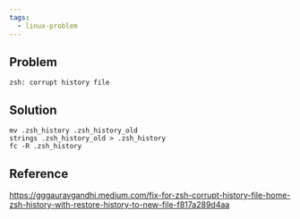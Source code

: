 ```yaml
---
tags:
  - linux-problem
---
```

## Problem

`zsh: corrupt history file`

## Solution

```
mv .zsh_history .zsh_history_old
strings .zsh_history_old > .zsh_history
fc -R .zsh_history
```

## Reference

https://gggauravgandhi.medium.com/fix-for-zsh-corrupt-history-file-home-zsh-history-with-restore-history-to-new-file-f817a289d4aa
